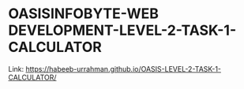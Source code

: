 # OASISINFOBYTE-WEB DEVELOPMENT-LEVEL-2-TASK-1-CALCULATOR

Link: https://habeeb-urrahman.github.io/OASIS-LEVEL-2-TASK-1-CALCULATOR/
